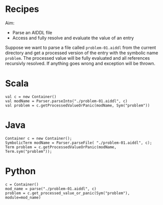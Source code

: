 # Recipes

Aim:

- Parse an AIDDL file
- Access and fully resolve and evaluate the value of an entry

Suppose we want to parse a file called `problem-01.aiddl` from the current directory and
get a processed version of the entry with the symbolic name `problem`. The
processed value will be fully evaluated and all references recursivly resolved.
If anything goes wrong and exception will be thrown.

# Scala

    val c = new Container()
    val modName = Parser.parseInto("./problem-01.aiddl", c)
    val problem = c.getProcessedValueOrPanic(modName, Sym("problem"))

# Java

    Container c = new Container();
	SymbolicTerm modName = Parser.parseFile( "./problem-01.aiddl", c);
    Term problem = c.getProcessedValueOrPanic(modName, Term.sym("problem"));

# Python

    c = Container()
    mod_name = parse("./problem-01.aiddl", c)
    problem = c.get_processed_value_or_panic(Sym("problem"), module=mod_name)

    
